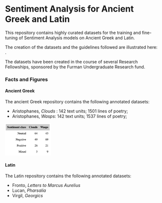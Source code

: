 # Sentiment Analysis for Ancient Greek and Latin

This repository contains highly curated datasets for the training and fine-tuning of Sentiment Analysis models on Ancient Greek and Latin.  

The creation of the datasets and the guidelines followed are illustrated here: .

The datasets have been created in the course of several Research Fellowships, sponsored by the Furman Undergraduate Research fund. 

### Facts and Figures

#### Ancient Greek

The ancient Greek repository contains the following annotated datasets: 

* Aristophanes, _Clouds_ : 142 text units; 1501 lines of poetry; 
* Aristophanes, _Wasps_: 142 text units; 1537 lines of poetry; 

<img src="https://github.com/ChiaraPalladino/furesearch/blob/4585ef84fcd6dec1a737e8b2e313e77ea858fe26/sentiment-analysis/aristophanes/aristophanes-counts.png" width=30% height=30%>   


#### Latin 

The Latin repository contains the following annotated datasets: 

* Fronto, _Letters to Marcus Aurelius_
* Lucan, _Pharsalia_
* Virgil, _Georgics_